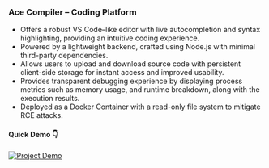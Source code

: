 ### Ace Compiler – Coding Platform 

- Offers a robust VS Code–like editor with live autocompletion and syntax highlighting, providing an intuitive coding experience. 
- Powered by a lightweight backend, crafted using Node.js with minimal third-party dependencies.
- Allows users to upload and download source code with persistent client-side storage for instant access and improved usability. 
- Provides transparent debugging experience by displaying process metrics such as memory usage, and runtime breakdown, along with the execution results. 
- Deployed as a Docker Container with a read-only file system to mitigate RCE attacks. 

#### Quick Demo 👇
[![**Project Demo**](https://img.youtube.com/vi/YUN8tyhjh5o/hqdefault.jpg)](https://youtu.be/YUN8tyhjh5o) 
